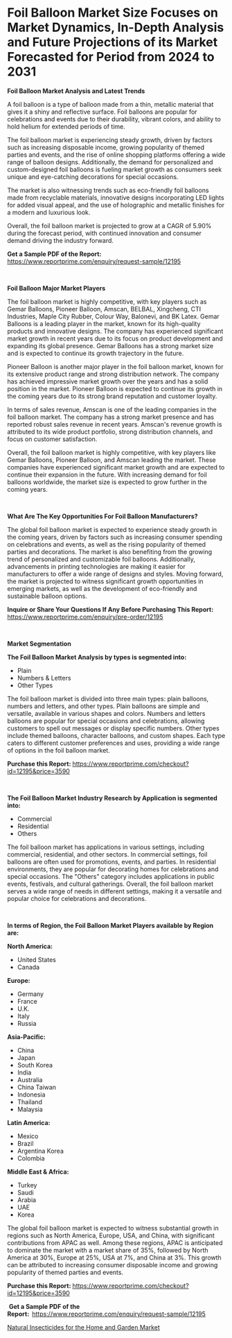 <p><h1>Foil Balloon Market Size Focuses on Market Dynamics, In-Depth Analysis and Future Projections of its Market Forecasted for Period from 2024 to 2031</h1></p><p><strong>Foil Balloon Market Analysis and Latest Trends</strong></p>
<p><p>A foil balloon is a type of balloon made from a thin, metallic material that gives it a shiny and reflective surface. Foil balloons are popular for celebrations and events due to their durability, vibrant colors, and ability to hold helium for extended periods of time.</p><p>The foil balloon market is experiencing steady growth, driven by factors such as increasing disposable income, growing popularity of themed parties and events, and the rise of online shopping platforms offering a wide range of balloon designs. Additionally, the demand for personalized and custom-designed foil balloons is fueling market growth as consumers seek unique and eye-catching decorations for special occasions.</p><p>The market is also witnessing trends such as eco-friendly foil balloons made from recyclable materials, innovative designs incorporating LED lights for added visual appeal, and the use of holographic and metallic finishes for a modern and luxurious look.</p><p>Overall, the foil balloon market is projected to grow at a CAGR of 5.90% during the forecast period, with continued innovation and consumer demand driving the industry forward.</p></p>
<p><strong>Get a Sample PDF of the Report:&nbsp;</strong> <a href="https://www.reportprime.com/enquiry/request-sample/12195">https://www.reportprime.com/enquiry/request-sample/12195</a></p>
<p>&nbsp;</p>
<p><strong>Foil Balloon Major Market Players</strong></p>
<p><p>The foil balloon market is highly competitive, with key players such as Gemar Balloons, Pioneer Balloon, Amscan, BELBAL, Xingcheng, CTI Industries, Maple City Rubber, Colour Way, Balonevi, and BK Latex. Gemar Balloons is a leading player in the market, known for its high-quality products and innovative designs. The company has experienced significant market growth in recent years due to its focus on product development and expanding its global presence. Gemar Balloons has a strong market size and is expected to continue its growth trajectory in the future.</p><p>Pioneer Balloon is another major player in the foil balloon market, known for its extensive product range and strong distribution network. The company has achieved impressive market growth over the years and has a solid position in the market. Pioneer Balloon is expected to continue its growth in the coming years due to its strong brand reputation and customer loyalty.</p><p>In terms of sales revenue, Amscan is one of the leading companies in the foil balloon market. The company has a strong market presence and has reported robust sales revenue in recent years. Amscan's revenue growth is attributed to its wide product portfolio, strong distribution channels, and focus on customer satisfaction.</p><p>Overall, the foil balloon market is highly competitive, with key players like Gemar Balloons, Pioneer Balloon, and Amscan leading the market. These companies have experienced significant market growth and are expected to continue their expansion in the future. With increasing demand for foil balloons worldwide, the market size is expected to grow further in the coming years.</p></p>
<p>&nbsp;</p>
<p><strong>What Are The Key Opportunities For Foil Balloon Manufacturers?</strong></p>
<p><p>The global foil balloon market is expected to experience steady growth in the coming years, driven by factors such as increasing consumer spending on celebrations and events, as well as the rising popularity of themed parties and decorations. The market is also benefiting from the growing trend of personalized and customizable foil balloons. Additionally, advancements in printing technologies are making it easier for manufacturers to offer a wide range of designs and styles. Moving forward, the market is projected to witness significant growth opportunities in emerging markets, as well as the development of eco-friendly and sustainable balloon options.</p></p>
<p><strong>Inquire or Share Your Questions If Any Before Purchasing This Report:</strong> <a href="https://www.reportprime.com/enquiry/pre-order/12195">https://www.reportprime.com/enquiry/pre-order/12195</a></p>
<p>&nbsp;</p>
<p><strong>Market Segmentation</strong></p>
<p><strong>The Foil Balloon Market Analysis by types is segmented into:</strong></p>
<p><ul><li>Plain</li><li>Numbers & Letters</li><li>Other Types</li></ul></p>
<p><p>The foil balloon market is divided into three main types: plain balloons, numbers and letters, and other types. Plain balloons are simple and versatile, available in various shapes and colors. Numbers and letters balloons are popular for special occasions and celebrations, allowing customers to spell out messages or display specific numbers. Other types include themed balloons, character balloons, and custom shapes. Each type caters to different customer preferences and uses, providing a wide range of options in the foil balloon market.</p></p>
<p><strong>Purchase this Report:&nbsp;</strong><a href="https://www.reportprime.com/checkout?id=12195&price=3590">https://www.reportprime.com/checkout?id=12195&price=3590</a></p>
<p>&nbsp;</p>
<p><strong>The Foil Balloon Market Industry Research by Application is segmented into:</strong></p>
<p><ul><li>Commercial</li><li>Residential</li><li>Others</li></ul></p>
<p><p>The foil balloon market has applications in various settings, including commercial, residential, and other sectors. In commercial settings, foil balloons are often used for promotions, events, and parties. In residential environments, they are popular for decorating homes for celebrations and special occasions. The "Others" category includes applications in public events, festivals, and cultural gatherings. Overall, the foil balloon market serves a wide range of needs in different settings, making it a versatile and popular choice for celebrations and decorations.</p></p>
<p>&nbsp;</p>
<p><strong>In terms of Region, the Foil Balloon Market Players available by Region are:</strong></p>
<p>
    <p> <strong> North America: </strong>
        <ul>
            <li>United States</li>
            <li>Canada</li>
        </ul>
        </p> 
    <p> <strong> Europe: </strong>
        <ul>
            <li>Germany</li>
            <li>France</li>
            <li>U.K.</li>
            <li>Italy</li>
            <li>Russia</li>
        </ul>
        </p> 
    <p> <strong> Asia-Pacific: </strong>
        <ul>
            <li>China</li>
            <li>Japan</li>
            <li>South Korea</li>
            <li>India</li>
            <li>Australia</li>
            <li>China Taiwan</li>
            <li>Indonesia</li>
            <li>Thailand</li>
            <li>Malaysia</li>
        </ul>
        </p> 
    <p> <strong> Latin America: </strong>
        <ul>
            <li>Mexico</li>
            <li>Brazil</li>
            <li>Argentina Korea</li>
            <li>Colombia</li>
        </ul>
        </p> 
    <p> <strong> Middle East & Africa: </strong>
        <ul>
            <li>Turkey</li>
            <li>Saudi</li>
            <li>Arabia</li>
            <li>UAE</li>
            <li>Korea</li>
        </ul>
    </p>
    </p>
<p><p>The global foil balloon market is expected to witness substantial growth in regions such as North America, Europe, USA, and China, with significant contributions from APAC as well. Among these regions, APAC is anticipated to dominate the market with a market share of 35%, followed by North America at 30%, Europe at 25%, USA at 7%, and China at 3%. This growth can be attributed to increasing consumer disposable income and growing popularity of themed parties and events.</p></p>
<p><strong>Purchase this Report: </strong><a href="https://www.reportprime.com/checkout?id=12195&price=3590">https://www.reportprime.com/checkout?id=12195&price=3590</a></p>
<p>&nbsp;<strong>Get a Sample PDF of the Report:&nbsp;&nbsp;</strong><a href="https://www.reportprime.com/enquiry/request-sample/12195">https://www.reportprime.com/enquiry/request-sample/12195</a></p>
<p><strong></strong></p>
<p><p><a href="https://frill-swim-3cd.notion.site/Natural-Insecticides-for-the-Home-and-Garden-Market-with-the-goal-of-estimating-the-market-size-and--4d2a75af92314a3294690bd5bb22b0a8">Natural Insecticides for the Home and Garden Market</a></p></p>